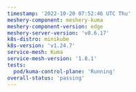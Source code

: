 ```yaml
---
timestamp: '2022-10-20 07:52:46 UTC Thu'
meshery-component: meshery-kuma
meshery-component-version: edge
meshery-server-version: 'v0.6.17'
k8s-distro: minikube
k8s-version: 'v1.24.7'
service-mesh: Kuma
service-mesh-version: '1.8.1'
tests:
  pod/kuma-control-plane: 'Running'
overall-status: 'passing'
---
```

